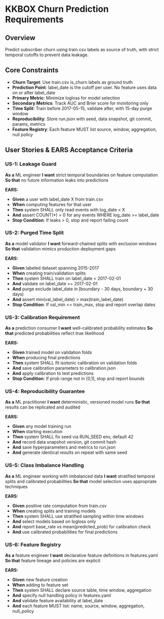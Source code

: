 # KKBOX Churn Prediction Requirements

## Overview
Predict subscriber churn using train.csv labels as source of truth, with strict temporal cutoffs to prevent data leakage.

## Core Constraints
- **Churn Target**: Use train.csv is_churn labels as ground truth
- **Prediction Point**: label_date is the cutoff per user. No feature uses data on or after label_date
- **Primary Metric**: Minimize logloss for model selection
- **Secondary Metrics**: Track AUC and Brier score for monitoring only
- **Time Split**: Train before 2017-05-15, validate after, with 15-day purge window
- **Reproducibility**: Store run.json with seed, data snapshot, git commit, params, metrics
- **Feature Registry**: Each feature MUST list source, window, aggregation, null policy

## User Stories & EARS Acceptance Criteria

### US-1: Leakage Guard
**As a** ML engineer
**I want** strict temporal boundaries on feature computation
**So that** no future information leaks into predictions

**EARS:**
- **Given** a user with label_date X from train.csv
- **When** computing features for that user
- **Then** system SHALL only read events with log_date < X
- **And** assert COUNT(*) = 0 for any events WHERE log_date >= label_date
- **Stop Condition**: If leaks > 0, stop and report failing count

### US-2: Purged Time Split
**As a** model validator
**I want** forward-chained splits with exclusion windows
**So that** validation mimics production deployment gaps

**EARS:**
- **Given** labeled dataset spanning 2015-2017
- **When** creating train/validation splits
- **Then** system SHALL train on label_date < 2017-02-01
- **And** validate on label_date >= 2017-02-01
- **And** purge exclude label_date in [boundary - 30 days, boundary + 30 days)
- **And** assert min(val_label_date) > max(train_label_date)
- **Stop Condition**: If val_min <= train_max, stop and report overlap dates

### US-3: Calibration Requirement
**As a** prediction consumer
**I want** well-calibrated probability estimates
**So that** predicted probabilities reflect true likelihood

**EARS:**
- **Given** trained model on validation folds
- **When** producing final predictions
- **Then** system SHALL fit isotonic calibration on validation folds
- **And** save calibration parameters to calibration.json
- **And** apply calibration to test predictions
- **Stop Condition**: If prob range not in [0,1], stop and report bounds

### US-4: Reproducibility Guarantee
**As a** ML practitioner
**I want** deterministic, versioned model runs
**So that** results can be replicated and audited

**EARS:**
- **Given** any model training run
- **When** starting execution
- **Then** system SHALL fix seed via RUN_SEED env, default 42
- **And** record data snapshot version, git commit hash
- **And** save hyperparameters and metrics to run.json
- **And** generate identical results on repeat with same seed

### US-5: Class Imbalance Handling
**As a** ML engineer working with imbalanced data
**I want** stratified temporal splits and calibrated probabilities
**So that** model selection uses appropriate techniques

**EARS:**
- **Given** positive rate computation from train.csv
- **When** creating splits and training models
- **Then** system SHALL use stratified sampling within time windows
- **And** select models based on logloss only
- **And** report base_rate vs mean(predicted_prob) for calibration check
- **And** use calibrated probabilities for final predictions

### US-6: Feature Registry
**As a** feature engineer
**I want** declarative feature definitions in features.yaml
**So that** feature lineage and policies are explicit

**EARS:**
- **Given** new feature creation
- **When** adding to feature set
- **Then** system SHALL declare source table, time window, aggregation
- **And** specify null handling policy in features.yaml
- **And** validate feature availability at label_date
- **And** each feature MUST list: name, source, window, aggregation, null_policy

